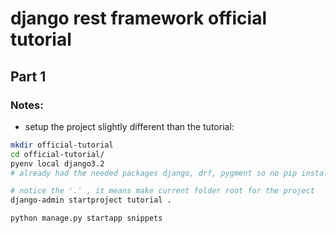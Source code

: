 # django rest framework official tutorial 
## Part 1

### Notes:
- setup the project slightly different than the tutorial: 
``` bash
mkdir official-tutorial
cd official-tutorial/
pyenv local django3.2
# already had the needed packages django, drf, pygment so no pip install

# notice the '.' , it means make current folder root for the project
django-admin startproject tutorial .

python manage.py startapp snippets
```